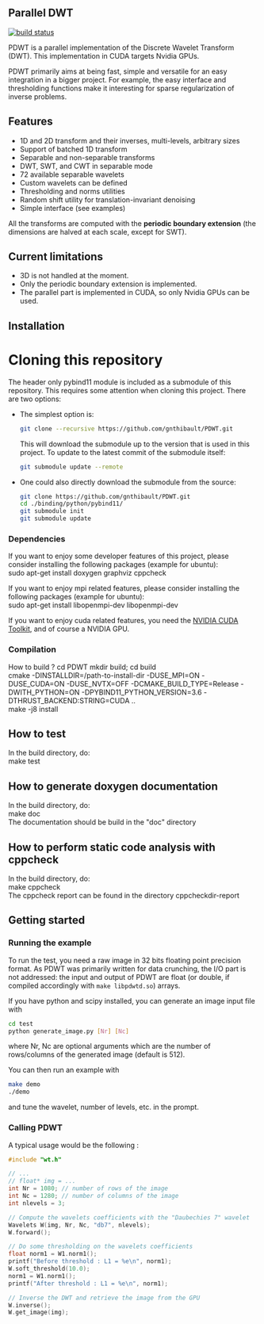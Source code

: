 ## Parallel DWT
[![build status](https://gitlab.com/gnthibault/PDWT/badges/NewArch/build.svg)](https://gitlab.com/gnthibault/PDWT/commits/NewArch)

PDWT is a parallel implementation of the Discrete Wavelet Transform (DWT).
This implementation in CUDA targets Nvidia GPUs.

PDWT primarily aims at being fast, simple and versatile for an easy integration in a bigger project.
For example, the easy interface and thresholding functions make it interesting for sparse regularization of inverse problems.


## Features

* 1D and 2D transform and their inverses, multi-levels, arbitrary sizes
* Support of batched 1D transform
* Separable and non-separable transforms
* DWT, SWT, and CWT in separable mode
* 72 available separable wavelets
* Custom wavelets can be defined
* Thresholding and norms utilities
* Random shift utility for translation-invariant denoising
* Simple interface (see examples)

All the transforms are computed with the **periodic boundary extension** (the dimensions are halved at each scale, except for SWT).

## Current limitations

* 3D is not handled at the moment.
* Only the periodic boundary extension is implemented.
* The parallel part is implemented in CUDA, so only Nvidia GPUs can be used.


## Installation

# Cloning this repository

The header only pybind11 module is included as a submodule of this repository. This requires some attention when cloning this project. There are two options:

*   The simplest option is:

    ```bash
    git clone --recursive https://github.com/gnthibault/PDWT.git
    ```

    This will download the submodule up to the version that is used in this project. To update to the latest commit of the submodule itself:

    ```bash
    git submodule update --remote
    ```

*   One could also directly download the submodule from the source:

    ```bash
    git clone https://github.com/gnthibault/PDWT.git
    cd ./binding/python/pybind11/
    git submodule init
    git submodule update
    ```

### Dependencies

If you want to enjoy some developer features of this project, please consider installing the following packages (example for ubuntu):  
sudo apt-get install doxygen graphviz cppcheck

If you want to enjoy mpi related features, please consider installing the following packages (example for ubuntu):  
sudo apt-get install libopenmpi-dev libopenmpi-dev

If you want to enjoy cuda related features, you need the [NVIDIA CUDA Toolkit](https://developer.nvidia.com/cuda-toolkit), and of course a NVIDIA GPU.

### Compilation

How to build ?
cd PDWT
mkdir build; cd build  
cmake -DINSTALLDIR=/path-to-install-dir -DUSE_MPI=ON -DUSE_CUDA=ON -DUSE_NVTX=OFF -DCMAKE_BUILD_TYPE=Release -DWITH_PYTHON=ON -DPYBIND11_PYTHON_VERSION=3.6 -DTHRUST_BACKEND:STRING=CUDA ..  
make -j8 install

## How to test
In the build directory, do:  
make test  

## How to generate doxygen documentation
In the build directory, do:  
make doc  
The documentation should be build in the "doc" directory

## How to perform static code analysis with cppcheck
In the build directory, do:  
make cppcheck  
The cppcheck report can be found in the directory cppcheckdir-report

## Getting started

### Running the example

To run the test, you need a raw image in 32 bits floating point precision format.
As PDWT was primarily written for data crunching, the I/O part is not addressed: the input and output of PDWT are float (or double, if compiled accordingly with `make libpdwtd.so`) arrays.

If you have python and scipy installed, you can generate an image input file with

```bash
cd test
python generate_image.py [Nr] [Nc]
```
where Nr, Nc are optional arguments which are the number of rows/columns of the generated image (default is 512).

You can then run an example with

```bash
make demo
./demo
```

and tune the wavelet, number of levels, etc. in the prompt.


### Calling PDWT

A typical usage would be the following :

```C
#include "wt.h"

// ...
// float* img = ...
int Nr = 1080; // number of rows of the image
int Nc = 1280; // number of columns of the image
int nlevels = 3;

// Compute the wavelets coefficients with the "Daubechies 7" wavelet
Wavelets W(img, Nr, Nc, "db7", nlevels);
W.forward();

// Do some thresholding on the wavelets coefficients
float norm1 = W1.norm1();
printf("Before threshold : L1 = %e\n", norm1);
W.soft_threshold(10.0);
norm1 = W1.norm1();
printf("After threshold : L1 = %e\n", norm1);

// Inverse the DWT and retrieve the image from the GPU
W.inverse();
W.get_image(img);
```


